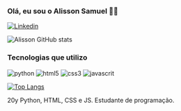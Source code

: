 ### Olá, eu sou o Alisson Samuel ✍🏾


[![Linkedin](https://img.shields.io/badge/LinkedIn-0077B5?style=for-the-badge&logo=linkedin&logoColor=white)](www.linkedin.com/in/alisson-samuel-994065247)

![Alisson GitHub stats](https://github-readme-stats.vercel.app/api?username=alissonn17&show_icons=true&theme=dracula)

### Tecnologias que utilizo

<div style="display: inline-block">
    <img align="center" alt="python" src="https://img.shields.io/badge/Python-14354C?style=for-the-badge&logo=python&logoColor=white">
    <img align="center" alt="html5" src="https://img.shields.io/badge/HTML5-E34F26?style=for-the-badge&logo=html5&logoColor=white">
    <img align="center" alt="css3" src="https://img.shields.io/badge/CSS3-1572B6?style=for-the-badge&logo=css3&logoColor=white">
    <img align="center" alt="javascrit" src="https://img.shields.io/badge/JavaScript-F7DF1E?style=for-the-badge&logo=javascript&logoColor=black">
</div><br>

[![Top Langs](https://github-readme-stats.vercel.app/api/top-langs/?username=alissonn17)](https://github.com/anuraghazra/github-readme-stats)

20y Python, HTML, CSS e JS. Estudante de programação.
